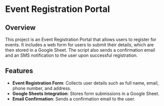 # Event Registration Portal

## Overview

This project is an Event Registration Portal that allows users to register for events. It includes a web form for users to submit their details, which are then stored in a Google Sheet. The script also sends a confirmation email and an SMS notification to the user upon successful registration.

## Features

- **Event Registration Form**: Collects user details such as full name, email, phone number, and address.
- **Google Sheets Integration**: Stores form submissions in a Google Sheet.
- **Email Confirmation**: Sends a confirmation email to the user.


